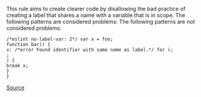 This rule aims to create clearer code by disallowing the bad practice of creating a label that shares a name with a variable that is in scope.
The following patterns are considered problems:
The following patterns are not considered problems:

```
/*eslint no-label-var: 2*/ var x = foo;
function bar() {
x: /*error Found identifier with same name as label.*/ for (;
;
) {
break x;
}
}

```

[Source](http://eslint.org/docs/rules/no-label-var)
